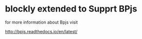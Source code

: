 # blockly extended to Supprt BPjs 

for more information about Bpjs visit 

http://bpjs.readthedocs.io/en/latest/
